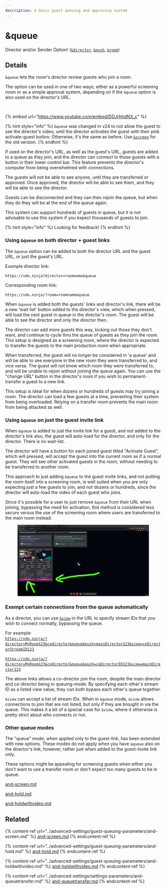 ```yaml
---
description: A basic guest queuing and approving system
---
```


# \&queue

Director and/or Sender Option! ([`&director`](../viewers-settings/director.md), [`&push`](../source-settings/push.md), [`&room`](room.md))

## Details

`&queue` lets the room's director review guests who join a room.

The option can be used in one of two ways; either as a powerful screening room or as a simple approval system, depending on if the `&queue` option is also used on the director's URL.

<div align="left">

<figure><img src="../.gitbook/assets/image (10) (4).png" alt=""><figcaption></figcaption></figure>

</div>

{% embed url="https://www.youtube.com/embed/DDJrhhdNX_c" %}

{% hint style="info" %}
`&queue` was changed in v24 to not allow the guest to see the director's video, until the director activates the guest with their pink activate-guest button. Otherwise, it's the same as before. Use [`&screen`](../advanced-settings/guest-queuing-parameters/and-screen.md) for the old version.
{% endhint %}

If used on the director's URL, as well as the guest's URL, guests are added to a queue as they join, and the director can connect to those guests with a button in their lower control bar. This feature prevents the director's computer from being overwhelmed with connections.

The guests will not be able to see anyone, until they are transferred or approved. Once approved, the director will be able to see them, and they will be able to see the director.

Guests can be disconnected and they can then rejoin the queue, but when they do they will be at the end of the queue again.

This system can support hundreds of guests in queue, but it is not advisable to use this system if you expect thousands of guests to join.

{% hint style="info" %}
Looking for feedback!
{% endhint %}

### Using `&queue` on both director + guest links

The `&queue` option can be added to both the director URL and the guest URL, or just the guest's URL.

Example director link:

```
https://vdo.ninja?director=roomname&queue
```

Corresponding room link:

```
https://vdo.ninja/?room=roomname&queue
```

When `&queue` is added both the guests' links and director's link, there will be a new 'wait list' button added to the director's view, which when pressed, will load the next guest in queue in the director's room. The guest will be able to see the director and only the director then.

The director can add more guests this way, kicking out those they don't want, and continue to cycle thru the queue of guests as they join the room. This setup is designed as a screening room, where the director is expected to transfer the guests to the main production room when appropriate.

When transferred, the guest will no longer be considered in 'a queue' and will be able to see everyone in the new room they were transferred to, and vice versa. The guest will not know which room they were transferred to, and will be unable to rejoin without joining the queue again. You can use the "change URL" button in the director's room if you wish to permanent-transfer a guest to a new link.

This setup is ideal for when dozens or hundreds of guests may try joining a room. The director can load a few guests at a time, preventing their system from being overloaded. Relying on a transfer room prevents the main room from being attacked as well.

### Using `&queue` on just the guest invite link

When `&queue` is added to just the invite link for a guest, and not added to the director's link also, the guest will auto-load for the director, and only for the director. There is no wait-list.

The director will have a button for each joined guest titled "Activate Guest", which will pressed, will accept the guest into the current room as if a normal guest. They will see other activated guests in the room, without needing to be transferred to another room.

This approach to just adding `&queue` to the guest invite links, and not putting the room itself into a screening room, is well suited when you are only expecting just a few guests to join, and not dozens or hundreds, since the director will auto-load the video of each guest who joins.

Since it's possible for a user to just remove `&queue` from their URL when joining, bypassing the need for activation, this method is considered less secure versus the use of the screening room where users are transferred to the main room instead.

<figure><img src="../.gitbook/assets/image (184).png" alt=""><figcaption></figcaption></figure>

### Exempt certain connections from the queue automatically

As a director, you can use [`&view`](../advanced-settings/view-parameters/view.md) in the URL to specify stream IDs that you wish to connect normally, bypassing the queue.

For example:\
[`https://vdo.ninja/?director=MyRoom123&codirector&queue&push=mainDirector123&view=coDirectorStreamID123`](https://vdo.ninja/?director=MyRoom123\&codirector\&queue\&push=mainDirector123\&view=coDirectorStreamID123)

[`https://vdo.ninja/?director=MyRoom123&codirector&queue&push=coDirectorID123&view=mainDirector123`](https://vdo.ninja/?director=MyRoom123\&codirector\&queue\&push=coDirectorID123\&view=mainDirector123)

The above links allows a co-director join the room, despite the main director and co-director being in queuing-mode. By specifying each other's stream ID as a listed view value, they can both bypass each other's queue together.

`&view` can accept a list of stream IDs. When in `&queue` mode, `&view` allows connections to join that are not listed, but only if they are brought in via the queue. This makes it a bit of a special case for `&view`, where it otherwise is pretty strict about who connects or not.

### Other queue modes

The "queue" mode, when applied only to the guest-link, has been extended with new options. These modes do not apply when you have `&queue` also on the director's link, however, rather just when added to the guest-invite link only.

These options might be appealing for screening guests when either you don't want to use a transfer room or don't expect too many guests to be in queue.

[and-screen.md](../advanced-settings/guest-queuing-parameters/and-screen.md "mention")

[and-hold.md](../advanced-settings/guest-queuing-parameters/and-hold.md "mention")

[and-holdwithvideo.md](../advanced-settings/guest-queuing-parameters/and-holdwithvideo.md "mention")

## Related

{% content-ref url="../advanced-settings/guest-queuing-parameters/and-screen.md" %}
[and-screen.md](../advanced-settings/guest-queuing-parameters/and-screen.md)
{% endcontent-ref %}

{% content-ref url="../advanced-settings/guest-queuing-parameters/and-hold.md" %}
[and-hold.md](../advanced-settings/guest-queuing-parameters/and-hold.md)
{% endcontent-ref %}

{% content-ref url="../advanced-settings/guest-queuing-parameters/and-holdwithvideo.md" %}
[and-holdwithvideo.md](../advanced-settings/guest-queuing-parameters/and-holdwithvideo.md)
{% endcontent-ref %}

{% content-ref url="../advanced-settings/settings-parameters/and-queuetransfer.md" %}
[and-queuetransfer.md](../advanced-settings/settings-parameters/and-queuetransfer.md)
{% endcontent-ref %}
